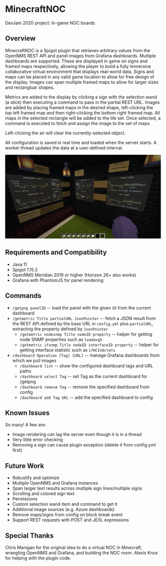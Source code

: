 # MinecraftNOC
DevJam 2020 project: In-game NOC boards

## Overview
MinecraftNOC is a Spigot plugin that retrieves arbitrary values from the OpenNMS REST API and panel images from Grafana dashboards. Multiple dashboards are supported.
These are displayed in game on signs and framed maps respectively, allowing the player to build a fully immersive collaborative virtual environment that displays real-world data. Signs and maps can be placed in any valid game location to allow for free design of the display. Images can span multiple framed maps to allow for larger sizes and rectangluar shapes.

Metrics are added to the display by clicking a sign with the selection wand (a stick) then executing a command to pass in the partial REST URL. Images are added by placing framed maps in the desired shape, left-clicking the top left framed map and then right-clicking the bottom right framed map. All maps in the selected rectangle will be added to the tile set. Once selected, a command is executed to fetch and assign the image to the set of maps.

Left-clicking the air will clear the currently-selected object.

All configuration is saved in real time and loaded when the server starts. A worker thread updates the data at a user-defined interval.

![Image of a MinecraftNOC display](demo.png)

## Requirements and Compatibility
 * Java 11
 * Spigot 1.15.2
 * OpenNMS Meridian 2019 or higher (Horizon 26+ also works)
 * Grafana with PhantomJS for panel rendering

## Commands
 * `/getpng panelID`  -- load the panel with the given `ID` from the current dashboard
 * `/getmetric Title partialURL JsonPointer` -- fetch a JSON result from the REST API defined by the base URL in `config.yml` plus `partialURL`, extracting the property defined by `JsonPointer`
   * `/getmetric nodesnmp Title nodeID property` -- helper for getting node SNMP properties such as `loadavg5`
   * `/getmetric ifsnmp Title nodeID interfaceID property` -- helper for getting interface statistic such as `ifHCInOctets`
 * `/dashboard Operation [Tag] [URL]` -- manage Grafana dashboards from which we pull images
   * `/dashboard list` -- show the configured dashboard tags and URL paths
   * `/dashboard select Tag` -- set Tag as the current dashboard for /getpng
   * `/dashboard remove Tag` -- remove the specified dashboard from config
   * `/dashboard add Tag URL` -- add the specified dashboard to config
 
 ## Known Issues
 So many! A few are:
 
  * Image rendering can lag the server even though it is in a thread
  * Very little error checking
  * Removing a sign can cause plugin exception (delete it from config.yml first)
 
 ## Future Work
  * Robustify and optimize
  * Multiple OpenNMS and Grafana instances
  * Span larger text results across multiple sign lines/multiple signs
  * Scrolling and colored sign text
  * Permissions
  * Custom selection wand item and command to get it
  * Additional image sources (e.g. Azure dashboards)
  * Remove maps/signs from config on block break event
  * Support REST requests with POST and JEXL expressions
  
  ## Special Thanks
  Chris Manigan for the original idea to do a virtual NOC in Minecraft, wrangling OpenNMS and Grafana, and building the NOC room.
  Alexis Knox for helping with the plugin code.
  
